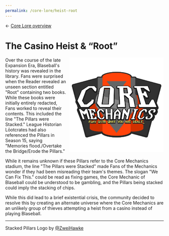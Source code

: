 ```yaml
---
permalink: /core-lore/heist-root
---
```


← [Core Lore overview](/core-lore)

# The Casino Heist & “Root”

<img src="../assets/stackedPillarsLogo.png" style="float: right; padding-left: 10px"  width="300"
alt="MAXIMUM Mechanical Mayhem Logo by ZweiHawke">

Over the course of the late Expansion Era, Blaseball's history was revealed in the library. Fans were surprised when the Reader revealed an unseen section entitled "Root" containing two books. While these books were initially entirely redacted, Fans worked to reveal their contents. This included the line "The Pillars were Stacked." League Historian Lōotcrates had also referenced the Pillars in Season 15, saying "Memories flood./Overtake the Bridge/Erode the Pillars."

While it remains unknown if these Pillars refer to the Core Mechanics stadium, the line "The Pillars were Stacked" made Fans of the Mechanics wonder if they had been misreading their team's themes. The slogan "We Can Fix This." could be read as fixing games, the Core Mechanic of Blaseball could be understood to be gambling, and the Pillars being stacked could imply the stacking of chips.

While this did lead to a brief existential crisis, the community decided to resolve this by creating an alternate universe where the Core Mechanics are an unlikely group of thieves attempting a heist from a casino instead of playing Blaseball.

---

Stacked Pillars Logo by [@ZweiHawke](https://twitter.com/zweihawke)
